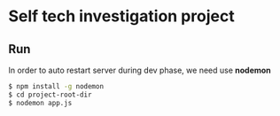# Self tech investigation project

## Run

In order to auto restart server during dev phase, we need use **nodemon**
```sh
$ npm install -g nodemon
$ cd project-root-dir
$ nodemon app.js
```
